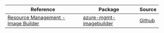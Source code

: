 | Reference | Package | Source |
|---|---|---|
|[Resource Management - Image Builder](mgmt-imagebuilder-readme.md)|[azure-mgmt-imagebuilder](https://pypi.org/project/azure-mgmt-imagebuilder)|[Github](https://github.com/Azure/azure-sdk-for-python/blob/main/sdk/compute/azure-mgmt-imagebuilder)|
